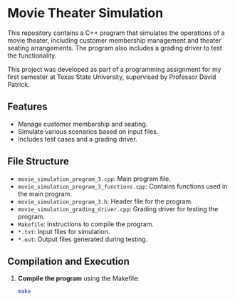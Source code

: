 # Movie Theater Simulation

This repository contains a C++ program that simulates the operations of a movie theater, including customer membership management and theater seating arrangements. The program also includes a grading driver to test the functionality.

This project was developed as part of a programming assignment for my first semester at Texas State University, supervised by Professor David Patrick.

## Features
- Manage customer membership and seating.
- Simulate various scenarios based on input files.
- Includes test cases and a grading driver.

## File Structure
- `movie_simulation_program_3.cpp`: Main program file.
- `movie_simulation_program_3_functions.cpp`: Contains functions used in the main program.
- `movie_simulation_program_3.h`: Header file for the program.
- `movie_simulation_grading_driver.cpp`: Grading driver for testing the program.
- `Makefile`: Instructions to compile the program.
- `*.txt`: Input files for simulation.
- `*.out`: Output files generated during testing.

## Compilation and Execution
1. **Compile the program** using the Makefile:
   ```bash
   make
